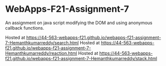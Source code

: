# WebApps-F21-Assignment-7
An assignment on java script modifying the DOM and using anonymous callback functions.

Hosted at <https://44-563-webapps-f21.github.io/webapps-f21-assignment-7-Hemanthkumarreddy/search.html>
Hosted at <https://44-563-webapps-f21.github.io/webapps-f21-assignment-7-Hemanthkumarreddy/reaction.html>
Hosted at <https://44-563-webapps-f21.github.io/webapps-f21-assignment-7-Hemanthkumarreddy/stack.html>